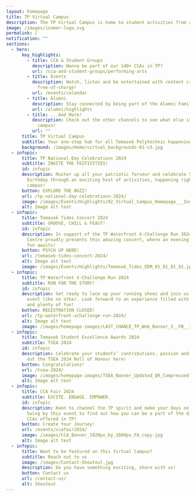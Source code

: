 ```yaml
---
layout: homepage
title: TP Virtual Campus
description: The TP Virtual Campus is home to student activities from all across TP!
image: /images/isomer-logo.svg
permalink: /
notification: ""
sections:
  - hero:
      key_highlights:
        - title: CCA & Student Groups
          description: Wanna be part of our 140+ CCAs in TP?
          url: /cca-and-student-groups/performing-arts
        - title: Events
          description: Watch, listen and be entertained with content created by TP,
            free-of-charge!
          url: /events/calendar
        - title: Alumni
          description: Stay connected by being part of the Alumni Family!
          url: /alumni/highlights
        - title: ...And More!
          description: Check out the other channels to see what else is happening around
            campus!
          url: ""
      title: TP Virtual Campus
      subtitle: Your one-stop hub for all Temasek Polytechnic happenings
      background: /images/Home/virtual_backgrounds-01-v3.jpg
  - infopic:
      title: TP National Day Celebrations 2024
      subtitle: INGITE THE FESTIVITIES!
      id: infopic
      description: Muster up all your patriotic fervour and celebrate Singapore’s 59th
        birthday through an exciting host of activities, happening right on
        campus!
      button: EXPLORE THE BUZZ!
      url: /tp-national-day-celebrations-2024/
      image: /images/Events/Highlights/02_Virtual_Campus_Homepage___Inner_Page_1920_X_1080_02_02.jpg
      alt: Image alt text
  - infopic:
      title: Temasek Tides Concert 2024
      subtitle: GROOVE, CHILL & FEAST!
      id: infopic
      description: In support of the TP Waterfront X-Challenge Run 2024, Temasek Arts
        Centre proudly presents this amazing concert, where an evening of great
        fun awaits!
      button: PSYCH UP HERE!
      url: /temasek-tides-concert-2024/
      alt: Image alt text
      image: /images/Events/Highlights/Temasek_Tides_EDM_01_01_01_01.jpg
  - infopic:
      title: TP Waterfront X-Challenge Run 2024
      subtitle: RUN FOR THE STORY!
      id: infopic
      description: Get ready to lace up your running shoes and join us for an exciting
        event like no other. Look forward to an experience filled with action
        and plenty of fun!
      button: REGISTRATION CLOSED!
      url: /tp-waterfront-xchallenge-run-2024/
      alt: Image alt text
      image: /images/homepage-images/LAST_CHANCE_TP_Web_Banner_3__FB__IG__LI__Telegram___Happenings__1.jpg
  - infopic:
      title: Temasek Student Excellence Awards 2024
      subtitle: TSEA 2024
      id: infopic
      description: Celebrate your students’ contributions, passion and spirit. Check
        out the TSEA 2024 Roll of Honour here!
      button: Congratulations!
      url: /tsea-2024/
      image: /images/homepage-images/TSEA_Banner_Updated_QR_Compressed.png
      alt: Image alt text
  - infopic:
      title: CCA Fair 2024
      subtitle: EXCITE. ENGAGE. EMPOWER.
      id: infopic
      description: Keen to channel the TP spirit and make your days on campus count?
        Swing by this event to find out how you can be a part of the diverse
        CCAs offered in TP!
      button: Create Your Journey!
      url: /events/ccafair2024/
      image: /images/CCA_Banner_1920px_by_1080px_FA_copy.jpg
      alt: Image alt text
  - infopic:
      title: Want to be featured on this Virtual Campus?
      subtitle: Reach out to us
      image: /images/Contact-Shoutout.jpg
      description: Do you have something exciting, share with us!
      button: Contact us
      url: /contact-us/
      alt: Shoutout
---
```

